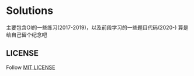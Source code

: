 # Solutions
主要包含OI的一些练习(2017-2019)，以及前段学习的一些题目代码(2020-)
算是给自己留个纪念吧

## LICENSE
Follow [MIT LICENSE](https://github.com/odeinjul/Solutions/blob/master/LICENSE)
